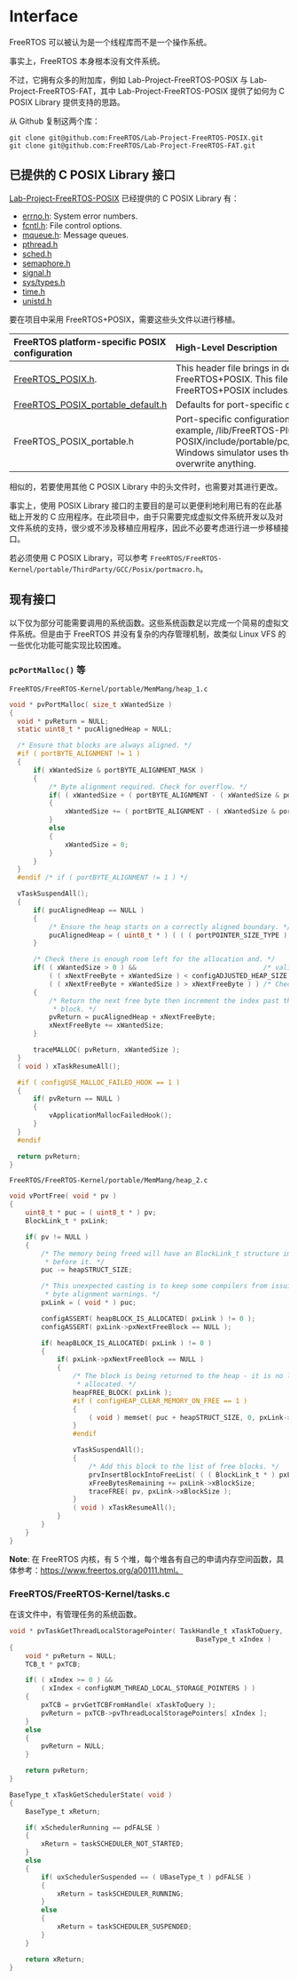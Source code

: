 # Interface

FreeRTOS 可以被认为是一个线程库而不是一个操作系统。

事实上，FreeRTOS 本身根本没有文件系统。 

不过，它拥有众多的附加库，例如 Lab-Project-FreeRTOS-POSIX 与 Lab-Project-FreeRTOS-FAT，其中 Lab-Project-FreeRTOS-POSIX 提供了如何为 C POSIX Library 提供支持的思路。

从 Github 复制这两个库：

```shell
git clone git@github.com:FreeRTOS/Lab-Project-FreeRTOS-POSIX.git 
git clone git@github.com:FreeRTOS/Lab-Project-FreeRTOS-FAT.git 
```

## 已提供的 C POSIX Library 接口

[Lab-Project-FreeRTOS-POSIX](https://www.freertos.org/Documentation/api-ref/POSIX/index.html) 已经提供的 C POSIX Library 有：

- [errno.h](https://www.freertos.org/Documentation/api-ref/POSIX/errno_8h.html): System error numbers.
- [fcntl.h](https://www.freertos.org/Documentation/api-ref/POSIX/fcntl_8h.html): File control options.
- [mqueue.h](https://www.freertos.org/Documentation/api-ref/POSIX/mqueue_8h.html): Message queues.
- [pthread.h](https://www.freertos.org/Documentation/api-ref/POSIX/pthread_8h.html)
- [sched.h](https://www.freertos.org/Documentation/api-ref/POSIX/sched_8h.html)
- [semaphore.h](https://www.freertos.org/Documentation/api-ref/POSIX/semaphore_8h.html)
- [signal.h](https://www.freertos.org/Documentation/api-ref/POSIX/signal_8h.html)
- [sys/types.h](https://www.freertos.org/Documentation/api-ref/POSIX/types_8h.html)
- [time.h](https://www.freertos.org/Documentation/api-ref/POSIX/time_8h.html)
- [unistd.h](https://www.freertos.org/Documentation/api-ref/POSIX/unistd_8h.html)

要在项目中采用 FreeRTOS+POSIX，需要这些头文件以进行移植。

| FreeRTOS platform-specific POSIX configuration               | High-Level Description                                       |
| :----------------------------------------------------------- | :----------------------------------------------------------- |
| [FreeRTOS_POSIX.h](https://www.freertos.org/Documentation/api-ref/POSIX/_free_r_t_o_s___p_o_s_i_x_8h.html). | This header file brings in dependencies required by FreeRTOS+POSIX. This file must be included before all other FreeRTOS+POSIX includes. |
| [FreeRTOS_POSIX_portable_default.h](https://www.freertos.org/Documentation/api-ref/POSIX/_free_r_t_o_s___p_o_s_i_x__portable__default_8h.html) | Defaults for port-specific configuration of FreeRTOS+POSIX.  |
| FreeRTOS_POSIX_portable.h                                    | Port-specific configuration overwrite of FreeRTOS+POSIX. As an example, /lib/FreeRTOS-Plus-POSIX/include/portable/pc/windows/FreeRTOS_POSIX_portable.h, Windows simulator uses the defaults, thus does not need to overwrite anything. |

相似的，若要使用其他 C POSIX Library 中的头文件时，也需要对其进行更改。

事实上，使用 POSIX Library 接口的主要目的是可以更便利地利用已有的在此基础上开发的 C 应用程序。在此项目中，由于只需要完成虚拟文件系统开发以及对文件系统的支持，很少或不涉及移植应用程序，因此不必要考虑进行进一步移植接口。

若必须使用 C POSIX Library，可以参考 `FreeRTOS/FreeRTOS-Kernel/portable/ThirdParty/GCC/Posix/portmacro.h`。

## 现有接口

以下仅为部分可能需要调用的系统函数。这些系统函数足以完成一个简易的虚拟文件系统。但是由于 FreeRTOS 并没有复杂的内存管理机制，故类似 Linux VFS 的一些优化功能可能实现比较困难。

### `pcPortMalloc()` 等

`FreeRTOS/FreeRTOS-Kernel/portable/MemMang/heap_1.c`

```c
void * pvPortMalloc( size_t xWantedSize )
{
  void * pvReturn = NULL;
  static uint8_t * pucAlignedHeap = NULL;

  /* Ensure that blocks are always aligned. */
  #if ( portBYTE_ALIGNMENT != 1 )
  {
      if( xWantedSize & portBYTE_ALIGNMENT_MASK )
      {
          /* Byte alignment required. Check for overflow. */
          if( ( xWantedSize + ( portBYTE_ALIGNMENT - ( xWantedSize & portBYTE_ALIGNMENT_MASK ) ) ) > xWantedSize )
          {
              xWantedSize += ( portBYTE_ALIGNMENT - ( xWantedSize & portBYTE_ALIGNMENT_MASK ) );
          }
          else
          {
              xWantedSize = 0;
          }
      }
  }
  #endif /* if ( portBYTE_ALIGNMENT != 1 ) */

  vTaskSuspendAll();
  {
      if( pucAlignedHeap == NULL )
      {
          /* Ensure the heap starts on a correctly aligned boundary. */
          pucAlignedHeap = ( uint8_t * ) ( ( ( portPOINTER_SIZE_TYPE ) & ucHeap[ portBYTE_ALIGNMENT - 1 ] ) & ( ~( ( portPOINTER_SIZE_TYPE ) portBYTE_ALIGNMENT_MASK ) ) );
      }

      /* Check there is enough room left for the allocation and. */
      if( ( xWantedSize > 0 ) &&                                /* valid size */
          ( ( xNextFreeByte + xWantedSize ) < configADJUSTED_HEAP_SIZE ) &&
          ( ( xNextFreeByte + xWantedSize ) > xNextFreeByte ) ) /* Check for overflow. */
      {
          /* Return the next free byte then increment the index past this
           * block. */
          pvReturn = pucAlignedHeap + xNextFreeByte;
          xNextFreeByte += xWantedSize;
      }

      traceMALLOC( pvReturn, xWantedSize );
  }
  ( void ) xTaskResumeAll();

  #if ( configUSE_MALLOC_FAILED_HOOK == 1 )
  {
      if( pvReturn == NULL )
      {
          vApplicationMallocFailedHook();
      }
  }
  #endif

  return pvReturn;
}
```
`FreeRTOS/FreeRTOS-Kernel/portable/MemMang/heap_2.c`

```C
void vPortFree( void * pv )
{
    uint8_t * puc = ( uint8_t * ) pv;
    BlockLink_t * pxLink;

    if( pv != NULL )
    {
        /* The memory being freed will have an BlockLink_t structure immediately
         * before it. */
        puc -= heapSTRUCT_SIZE;

        /* This unexpected casting is to keep some compilers from issuing
         * byte alignment warnings. */
        pxLink = ( void * ) puc;

        configASSERT( heapBLOCK_IS_ALLOCATED( pxLink ) != 0 );
        configASSERT( pxLink->pxNextFreeBlock == NULL );

        if( heapBLOCK_IS_ALLOCATED( pxLink ) != 0 )
        {
            if( pxLink->pxNextFreeBlock == NULL )
            {
                /* The block is being returned to the heap - it is no longer
                 * allocated. */
                heapFREE_BLOCK( pxLink );
                #if ( configHEAP_CLEAR_MEMORY_ON_FREE == 1 )
                {
                    ( void ) memset( puc + heapSTRUCT_SIZE, 0, pxLink->xBlockSize - heapSTRUCT_SIZE );
                }
                #endif

                vTaskSuspendAll();
                {
                    /* Add this block to the list of free blocks. */
                    prvInsertBlockIntoFreeList( ( ( BlockLink_t * ) pxLink ) );
                    xFreeBytesRemaining += pxLink->xBlockSize;
                    traceFREE( pv, pxLink->xBlockSize );
                }
                ( void ) xTaskResumeAll();
            }
        }
    }
}
```

**Note**: 在 FreeRTOS 内核，有 5 个堆，每个堆各有自己的申请内存空间函数，具体参考：https://www.freertos.org/a00111.html。

### FreeRTOS/FreeRTOS-Kernel/tasks.c

在该文件中，有管理任务的系统函数。

```c
void * pvTaskGetThreadLocalStoragePointer( TaskHandle_t xTaskToQuery,
                                               BaseType_t xIndex )
{
    void * pvReturn = NULL;
    TCB_t * pxTCB;

    if( ( xIndex >= 0 ) &&
        ( xIndex < configNUM_THREAD_LOCAL_STORAGE_POINTERS ) )
    {
        pxTCB = prvGetTCBFromHandle( xTaskToQuery );
        pvReturn = pxTCB->pvThreadLocalStoragePointers[ xIndex ];
    }
    else
    {
        pvReturn = NULL;
    }

    return pvReturn;
}
```

```c
BaseType_t xTaskGetSchedulerState( void )
{
    BaseType_t xReturn;

    if( xSchedulerRunning == pdFALSE )
    {
        xReturn = taskSCHEDULER_NOT_STARTED;
    }
    else
    {
        if( uxSchedulerSuspended == ( UBaseType_t ) pdFALSE )
        {
            xReturn = taskSCHEDULER_RUNNING;
        }
        else
        {
            xReturn = taskSCHEDULER_SUSPENDED;
        }
    }

    return xReturn;
}
```

